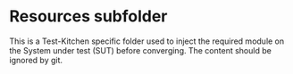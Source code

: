 # Resources subfolder

This is a Test-Kitchen specific folder used to inject the required module on the System under test (SUT) before converging. The content should be ignored by git.
